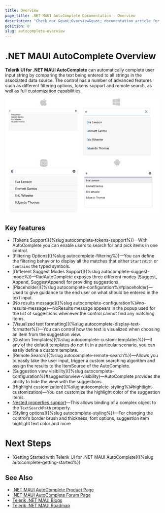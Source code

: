 ```yaml
---
title: Overview
page_title: .NET MAUI AutoComplete Documentation - Overview
description: "Check our &quot;Overview&quot; documentation article for Telerik AutoComplete for .NET MAUI"
position: 0
slug: autocomplete-overview
---
```


# .NET MAUI AutoComplete Overview

**Telerik UI for .NET MAUI AutoComplete** can automatically complete user input string by comparing the text being entered to all strings in the associated data source. The control has a number of advanced features such as different filtering options, tokens support and remote search, as well as full customization capabilities.

![.NET MAUI AutoComplete Overview](images/autocomplete-getting-started.png "AutoComplete Overview")

## Key features

* [Tokens Support]({%slug autocomplete-tokens-support%})&mdash;With AutoComplete you can enable users to search for and pick items in one control.
* [Filtering Options]({%slug autocomplete-filtering%})&mdash;You can define the filtering behavior to display all the matches that either `StartsWith` or `Contains` the typed symbols.
* [Different Suggest Modes Support]({%slug autocomplete-suggest-mode%})&mdash;RadAutoComplete exposes three different modes (Suggest, Append, SuggestAppend) for providing suggestions.
* [Placeholder]({%slug autocomplete-configuration%}#placeholder)&mdash;Used to give guidance to the end user on what should be entered in the text input.
* [No results message]({%slug autocomplete-configuration%}#no-results-message)&mdash;NoResults message appears in the popup used for the list of suggestions whenever the control cannot find any matching items.
* [Visualized text formatting]({%slug autocomplete-display-text-formatter%})&mdash;You can control how the text is visualized when choosing an item from the suggestion view.
* [Custom Templates]({%slug autocomplete-custom-templates%})&mdash;If any of the default templates do not fit in a particular scenario, you can easily define a custom template.
* [Remote Search]({%slug autocomplete-remote-search%})&mdash;Allows you to easily take the user input, trigger a custom searching algorithm and assign the results to the ItemSource of the AutoComplete.
* [Suggestion view visibility]({%slug autocomplete-configuration%}#suggestionview-visibility)&mdash;AutoComplete provides the ability to hide the view with the suggestions.
* [Highlight customization]({%slug autocomplete-styling%}#hightlight-customization)&mdash;You can customize the highlight color of the suggestion items.
* [Nested properties support]()&mdash;This allows binding of a complex object to the `TextSearchPath` property. 
* [Styling options]({%slug autocomplete-styling%})&mdash;For changing the control's border brush and thickness, font options, suggestion item highlight text color and more


# Next Steps

- [Getting Started with Telerik UI for .NET MAUI AutoComplete]({%slug autocomplete-getting-started%})

## See Also

- [.NET MAUI AutoComplete Product Page](https://www.telerik.com/maui-ui/autocomplete)
- [.NET MAUI AutoComplete Forum Page](https://www.telerik.com/forums/maui?tagId=1978)
- [Telerik .NET MAUI Blogs](https://www.telerik.com/blogs/mobile-net-maui)
- [Telerik .NET MAUI Roadmap](https://www.telerik.com/support/whats-new/maui-ui/roadmap)
